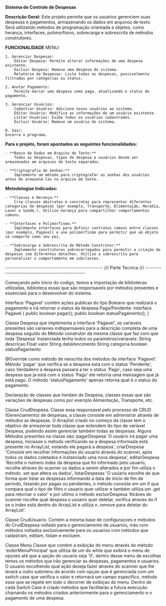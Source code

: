 **Sistema de Controle de Despesas**

**Descrição Geral:**
    Este projeto permite que os usuários gerenciem suas despesas e pagamentos, armazenando os dados em arquivos de texto. Será utilizando métodos de programação orientada a objetos, como herança, interfaces, polimorfismo, sobrecarga e sobrescrita de métodos construtores.

**FUNCIONALIDADE**
MENU:

    1. Gerenciar Despesas:
        Editar Despesa: Permite alterar informações de uma despesa existente.
        Excluir Despesa: Remove uma despesa do sistema.
        Relatório de Despesas: Lista todas as despesas, possivelmente filtradas por categorias ou status.

    2. Anotar Pagamento:
        Permite marcar uma despesa como paga, atualizando o status de pagamento.
    
    3. Gerenciar Usuários:
        Cadastrar Usuário: Adiciona novos usuários ao sistema.
        Editar Usuário: Modifica as informações de um usuário existente.
        Listar Usuários: Exibe todos os usuários cadastrados.
        Excluir Usuário: Remove um usuário do sistema.

    0. Sair:
    Encerra o programa.


**Para o projeto, foram apontados as seguintes funcionalidades:**

    - **Banco de Dados em Arquivo de Texto:**
        Todas as despesas, tipos de despesa e usuários devem ser armazenados em arquivos de texto separados.

    - **Criptografia de Senhas:**
        Implemente um método para criptografar as senhas dos usuários antes de armazená-las no arquivo de texto.

**Metodologias Indicadas:**

    - **Classes e Herança:**
        Crie classes abstratas e concretas para representar diferentes categorias de despesas (por exemplo, Transporte, Alimentação, Moradia, Lazer e Saúde.). Utilize herança para compartilhar comportamentos comuns.

    - **Interfaces e Polimorfismo:**
        Implemente interfaces para definir contratos comuns entre classes (por exemplo, Pagável) e use polimorfismo para permitir que um objeto se comporte como seu pai.

    - **Sobrecarga e Sobrescrita de Método Construtor:**
        Implemente construtores sobrecarregados para permitir a criação de despesas com diferentes detalhes. Utilize a sobrescrita para personalizar o comportamento em subclasses.

------------------------------------------------- /// Parte Tecnica /// ------------------------------------------------

Começando pelo Inicio do codigo, temos a importação de bibliotecas utilizadas, biblioteca essas que são responsaveis por métodos presentes e essenciais para o desenvolver do sistema.

Interface 'Pagavel'
    contém ações publicas do tipo Boleano que realizará o pagamento e irá retornar o status da despesa Paga/Pendente:
        interface Pagavel {
        public boolean pagar();
        public boolean statusPagamento();
        }

Classe Despesa
    que implementa a interface 'Pagavel', as variaveis presentes são variavies indispensaveis para a descrição completa de uma despesa seguido do Método construtor da mesma classe que faz com que toda 'Despesa' instanciada tenha todos os parametros/variaveis:
        String descricao
        Float valor
        String dataVencimento
        String categoria
        boolean statusPagamento

@Override
    como método de reescrita dos métodos da interface 'Pagavel'. Método 'pagar' que verifica se a despesa esta com o status 'Pendente', caso Verdadeiro a despesa passará a ter o status 'Pago', caso seja uma despesa que ja está com o status 'Pago' ele retorna uma mensagem que já está pago. O método 'statusPagamento' apenas retorna qual é o status do pagamento.

Declaração de classes que herdam de Despesa, classes essas que são variações de despesas como por exemplo Alimentação, Transporte, etc.

Classe CrudDespesa.
    Classe essa responsavel pelo processo de CRUD (Gerenciamento) de despesas, a classe consiste em administrar através de métodos as despesas. O Arraylist criado no começo da classe tem o objetivo de armazenar toda classe que extendem do tipo de variavel Despesa, podendo assim gerenciar também todas as despesas. Alguns Métodos presentes na classe são: pagarDespesa 'O usuário irá pagar uma despesa, iniciasse o método verificando se a despesa informada está presente no ArrayList, estando ele pagará a despesa', criarDespesa 'Consiste em recolher informações do usuario através do scanner, após todos os dados coletados é instanciado uma nova despesa', editarDespesa 'Recolhe o número index da despesa que foi informado pelo usuario, recolhe atráves do scanner os dados a serem alterados e por fim utiliza o método .set que altera os dados', listarDespesas 'O usúario escolhe de que forma quer listar as despesas informando a data de inicio de fim de período, listando por pagas ou pendentes, o método consiste em um if que compara qual o tipo de filtro o usuario quer utilizar e também utiliza um .get para retornar o valor' e por ultimo o método excluirDespesa 'Atráves do scanner recolhe qual despesa o usúario quer deletar, verifica atraves do if se o index está dentro do ArrayList e utiliza o .remove para deletar do ArrayList'.

Classe CrudUsuario.
    Contém a mesma base de configuraçoes e métodos do CrudDespesa voltado para o gerenciamento de usuarios, más com métodos voltados exclusivamente para os usuarios com métodos que cadastram, editam, listam e excluem.

Classe Menu
    Classe que contém a exibição do menu através do método 'exibirMenuPrincipal' que utiliza de um do while que exibirá o menu de opçoes até que a opção do usuario seja '0', dentro desse menu de escolhas temos os métodos que irão gerenciar as despesas, pagamentos e usuarios. O usuario escolhendo qual ação deseja fazer através do scanner que lhe levará a outro submenu de acordo com opçao que é gerenciada com um switch case que verifica o valor e retornará um campo especifico, método esse que se repete em todo o decorrer de exibiçao do menu. Dentro de cada Switch Case é criado métodos que facilitarão a futura execução chamando os métodos criados anteriormente para o gerenciamento e o pagamento de uma despesa.